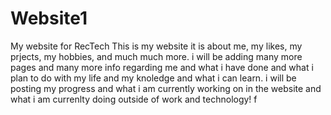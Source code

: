 # Website1
My website for RecTech
This is my website it is about me, my likes, my prjects, my hobbies, and much much more.
i will be adding many more pages and many more info regarding me and what i have done and what i plan to do with my life and my knoledge and what i can learn.
i will be posting my progress and what i am currently working on in the website and what i am currenlty doing outside of work and technology!
f
